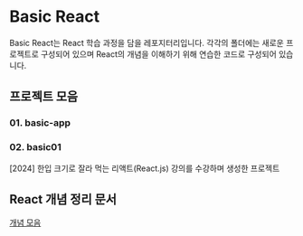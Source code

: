 # Basic React

Basic React는 React 학습 과정을 담을 레포지터리입니다. 각각의 폴더에는 새로운 프로젝트로 구성되어 있으며 React의 개념을 이해하기 위해 연습한 코드로 구성되어 있습니다.

## 프로젝트 모음

### 01. basic-app

### 02. basic01

[2024] 한입 크기로 잘라 먹는 리액트(React.js) 강의를 수강하며 생성한 프로젝트

## React 개념 정리 문서

[개념 모음](https://dhflxhdxhd.notion.site/React-Docs-14669e6f0a7d8011a1a1c712c4b7281d?pvs=4)
